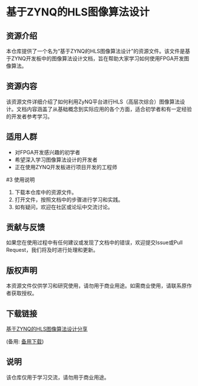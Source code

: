 # 基于ZYNQ的HLS图像算法设计

## 资源介绍

本仓库提供了一个名为“基于ZYNQ的HLS图像算法设计”的资源文件。该文件是基于ZYNQ开发板中的图像算法设计文档，旨在帮助大家学习如何使用FPGA开发图像算法。

## 资源内容

该资源文件详细介绍了如何利用ZyNQ平台进行HLS（高层次综合）图像算法设计。文档内容涵盖了从基础概念到实际应用的各个方面，适合初学者和有一定经验的开发者参考学习。

## 适用人群

- 对FPGA开发感兴趣的初学者
- 希望深入学习图像算法设计的开发者
- 正在使用ZYNQ开发板进行项目开发的工程师

#3 使用说明

1. 下载本仓库中的资源文件。
2. 打开文件，按照文档中的步骤进行学习和实践。
3. 如有疑问，欢迎在社区或论坛中交流讨论。

## 贡献与反馈

如果您在使用过程中有任何建议或发现了文档中的错误，欢迎提交Issue或Pull Request，我们将及时进行处理和更新。

## 版权声明

本资源文件仅供学习和研究使用，请勿用于商业用途。如需商业使用，请联系原作者获取授权。

## 下载链接
[基于ZYNQ的HLS图像算法设计分享](https://pan.quark.cn/s/196f4923037f) 

(备用: [备用下载](https://pan.baidu.com/s/1MpAGW8rDgAMqzNg5izcP9w?pwd=1234))

## 说明

该仓库仅用于学习交流，请勿用于商业用途。
